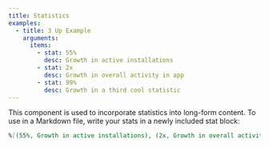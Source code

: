 ```yaml
---
title: Statistics
examples:
  - title: 3 Up Example
    arguments:
      items:
        - stat: 55%
          desc: Growth in active installations
        - stat: 2x
          desc: Growth in overall activity in app
        - stat: 99%
          desc: Growth in a third cool statistic
---
```


This component is used to incorporate statistics into long-form content. To use in a Markdown file, write your stats in a newly included stat block:

```markdown {title="Sample Markdown" .code-figure}
%[(55%, Growth in active installations), (2x, Growth in overall activity in app)]
```
